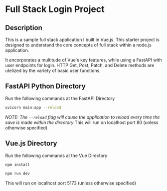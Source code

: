 # Full Stack Login Project

## Description
This is a sample full stack application I built in Vue.js. This starter project is designed to understand the core concepts of full stack within a node.js application.

It encorporates a multitude of Vue's key features, while using a FastAPI with user endpoints for login. HTTP Get, Post, Patch, and Delete methods are utelized by the variety of basic user functions.

## FastAPI Python Directory
Run the following commands at the FastAPI Directory

```sh
uvicorn main:app --reload 
```
*NOTE: The `--reload` flag will cause the application to reload every time the save is made within the directory*
This will run on localhost port 80 (unless otherwise specified)

## Vue.js Directory

Run the following commands at the Vue Directory

```sh
npm install
```

```sh
npm run dev
```
This will run on localhost port 5173 (unless otherwise specified)

